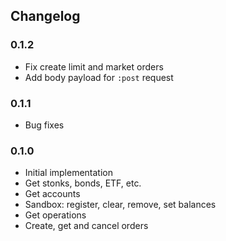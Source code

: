 ## Changelog

### 0.1.2

- Fix create limit and market orders
- Add body payload for `:post` request

### 0.1.1

- Bug fixes

### 0.1.0

- Initial implementation
- Get stonks, bonds, ETF, etc.
- Get accounts
- Sandbox: register, clear, remove, set balances
- Get operations
- Create, get and cancel orders